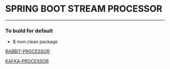 # SPRING BOOT STREAM PROCESSOR 

----

### To build for default
* $ mvn clean package

[RABBIT-PROCESSOR](./RABBIT-README.md)

[KAFKA-PROCESSOR](./KAFKA-README.md)
